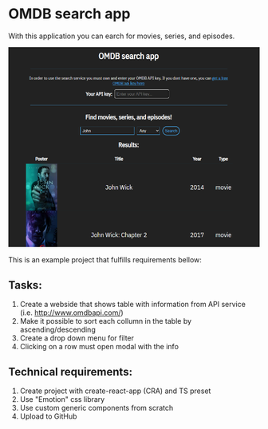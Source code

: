 # OMDB search app

With this application you can earch for movies, series, and episodes.

![Alt text](/Demo.png?raw=true "Demo Image")

This is an example project that fulfills requirements bellow:

## Tasks:

1. Create a webside that shows table with information from API service (i.e. http://www.omdbapi.com/)
2. Make it possible to sort each collumn in the table by ascending/descending
3. Create a drop down menu for filter
4. Clicking on a row must open modal with the info

## Technical requirements:

1. Create project with create-react-app (CRA) and TS preset
2. Use "Emotion" css library
3. Use custom generic components from scratch
4. Upload to GitHub
